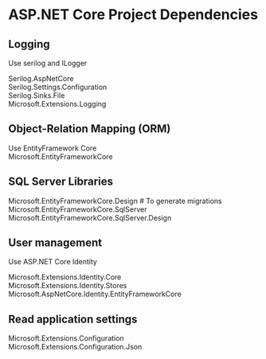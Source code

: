 # ASP.NET Core Project Dependencies

## Logging

Use serilog and ILogger

Serilog.AspNetCore  
Serilog.Settings.Configuration  
Serilog.Sinks.File  
Microsoft.Extensions.Logging

## Object-Relation Mapping (ORM)

Use EntityFramework Core  
Microsoft.EntityFrameworkCore

## SQL Server Libraries

Microsoft.EntityFrameworkCore.Design # To generate migrations  
Microsoft.EntityFrameworkCore.SqlServer  
Microsoft.EntityFrameworkCore.SqlServer.Design

## User management

Use ASP.NET Core Identity

Microsoft.Extensions.Identity.Core  
Microsoft.Extensions.Identity.Stores  
Microsoft.AspNetCore.Identity.EntityFrameworkCore

## Read application settings

Microsoft.Extensions.Configuration  
Microsoft.Extensions.Configuration.Json
